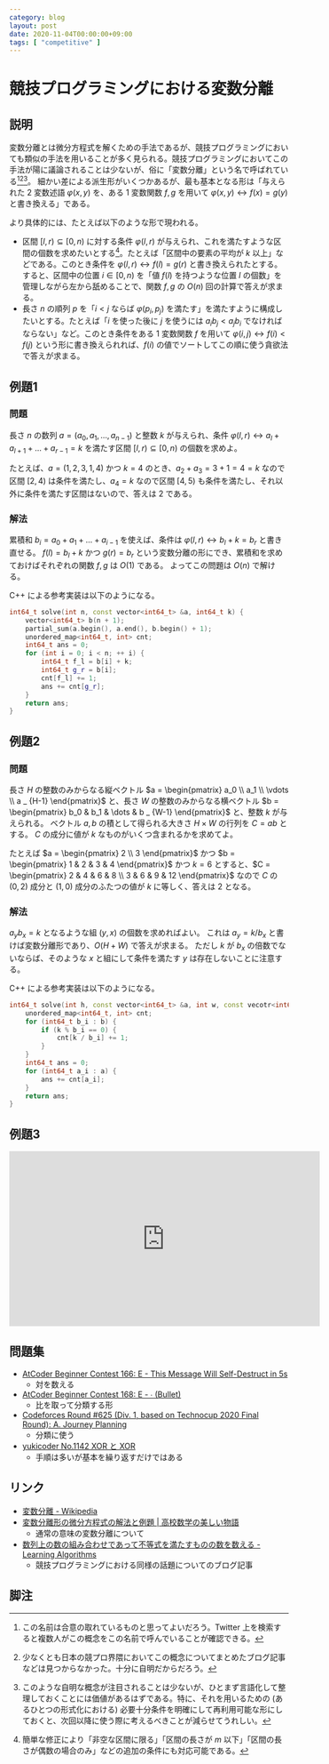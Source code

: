 ```yaml
---
category: blog
layout: post
date: 2020-11-04T00:00:00+09:00
tags: [ "competitive" ]
---
```


# 競技プログラミングにおける変数分離


## 説明

変数分離とは微分方程式を解くための手法であるが、競技プログラミングにおいても類似の手法を用いることが多く見られる。競技プログラミングにおいてこの手法が陽に議論されることは少ないが、俗に「変数分離」という名で呼ばれている[^name][^prior][^importance]。
細かい差による派生形がいくつかあるが、最も基本となる形は「与えられた $2$ 変数述語 $\varphi(x, y)$ を、ある $1$ 変数関数 $f, g$ を用いて $\varphi(x, y) \leftrightarrow f(x) = g(y)$ と書き換える」である。

より具体的には、たとえば以下のような形で現われる。

-   区間 $\lbrack l, r) \subseteq \lbrack 0, n)$ に対する条件 $\varphi(l, r)$ が与えられ、これを満たすような区間の個数を求めたいとする[^nonempty]。たとえば「区間中の要素の平均が $k$ 以上」などである。このとき条件を $\varphi(l, r) \leftrightarrow f(l) = g(r)$ と書き換えられたとする。すると、区間中の位置 $i \in \lbrack 0, n)$ を「値 $f(l)$ を持つような位置 $l$ の個数」を管理しながら左から舐めることで、関数 $f, g$ の $O(n)$ 回の計算で答えが求まる。
-   長さ $n$ の順列 $p$ を「$i \lt j$ ならば $\varphi(p_i, p_j)$ を満たす」を満たすように構成したいとする。たとえば「$i$ を使った後に $j$ を使うには $a_i b_j \lt a_j b_i$ でなければならない」など。このとき条件をある $1$ 変数関数 $f$ を用いて $\varphi(i, j) \leftrightarrow f(i) \lt f(j)$ という形に書き換えられれば、$f(i)$ の値でソートしてこの順に使う貪欲法で答えが求まる。


## 例題1

### 問題

長さ $n$ の数列 $a = (a_0, a_1, \dots, a _ {n-1})$ と整数 $k$ が与えられ、条件 $\varphi(l, r) \leftrightarrow a_l + a _ {l+1} + \dots + a _ {r-1} = k$ を満たす区間 $\lbrack l, r) \subseteq \lbrack 0, n)$ の個数を求めよ。

たとえば、$a = (1, 2, 3, 1, 4)$ かつ $k = 4$ のとき、$a_2 + a_3 = 3 + 1 = 4 = k$ なので区間 $\lbrack 2, 4)$ は条件を満たし、$a_4 = k$ なので区間 $\lbrack 4, 5)$ も条件を満たし、それ以外に条件を満たす区間はないので、答えは $2$ である。

### 解法

累積和 $b_i = a_0 + a_1 + \dots + a _ {i-1}$ を使えば、条件は $\varphi(l, r) \leftrightarrow b_l + k = b_r$ と書き直せる。
$f(l) = b_l + k$ かつ $g(r) = b_r$ という変数分離の形にでき、累積和を求めておけばそれぞれの関数 $f, g$ は $O(1)$ である。
よってこの問題は $O(n)$ で解ける。

C++ による参考実装は以下のようになる。

``` c++
int64_t solve(int n, const vector<int64_t> &a, int64_t k) {
    vector<int64_t> b(n + 1);
    partial_sum(a.begin(), a.end(), b.begin() + 1);
    unordered_map<int64_t, int> cnt;
    int64_t ans = 0;
    for (int i = 0; i < n; ++ i) {
        int64_t f_l = b[i] + k;
        int64_t g_r = b[i];
        cnt[f_l] += 1;
        ans += cnt[g_r];
    }
    return ans;
}
```

## 例題2

### 問題

長さ $H$ の整数のみからなる縦ベクトル $a = \begin{pmatrix} a_0 \\ a_1 \\ \vdots \\ a _ {H-1} \end{pmatrix}$ と、長さ $W$ の整数のみからなる横ベクトル $b = \begin{pmatrix} b_0 & b_1 & \dots & b _ {W-1} \end{pmatrix}$ と、整数 $k$ が与えられる。
ベクトル $a, b$ の積として得られる大きさ $H \times W$ の行列を $C = ab$ とする。
$C$ の成分に値が $k$ なものがいくつ含まれるかを求めてよ。

たとえば $a = \begin{pmatrix} 2 \\ 3 \end{pmatrix}$ かつ $b = \begin{pmatrix} 1 & 2 & 3 & 4 \end{pmatrix}$ かつ $k = 6$ とすると、$C = \begin{pmatrix} 2 & 4 & 6 & 8 \\ 3 & 6 & 9 & 12 \end{pmatrix}$ なので $C$ の $(0, 2)$ 成分と $(1, 0)$ 成分のふたつの値が $k$ に等しく、答えは $2$ となる。

### 解法

$a_y b_x = k$ となるような組 $(y, x)$ の個数を求めればよい。
これは $a_y = k / b_x$ と書けば変数分離形であり、$O(H + W)$ で答えが求まる。
ただし $k$ が $b_x$ の倍数でないならば、そのような $x$ と組にして条件を満たす $y$ は存在しないことに注意する。

C++ による参考実装は以下のようになる。

``` c++
int64_t solve(int h, const vector<int64_t> &a, int w, const vecotr<int64_t> &b, int64_t k) {
    unordered_map<int64_t, int> cnt;
    for (int64_t b_i : b) {
        if (k % b_i == 0) {
            cnt[k / b_i] += 1;
        }
    }
    int64_t ans = 0;
    for (int64_t a_i : a) {
        ans += cnt[a_i];
    }
    return ans;
}
```

## 例題3

<iframe width="560" height="315" src="https://www.youtube.com/embed/RHapB5LZuNI" frameborder="0" allow="accelerometer; autoplay; encrypted-media; gyroscope; picture-in-picture" allowfullscreen></iframe>

## 問題集

-   [AtCoder Beginner Contest 166: E - This Message Will Self-Destruct in 5s](https://atcoder.jp/contests/abc166/tasks/abc166_e)
    -   対を数える
-   [AtCoder Beginner Contest 168: E - ∙ (Bullet)](https://atcoder.jp/contests/abc168/tasks/abc168_e)
    -   比を取って分類する形
-   [Codeforces Round #625 (Div. 1, based on Technocup 2020 Final Round): A. Journey Planning](https://codeforces.com/contest/1320/problem/A)
    -   分類に使う
-   [yukicoder No.1142 XOR と XOR](https://yukicoder.me/problems/no/1142)
    -   手順は多いが基本を繰り返すだけではある

## リンク

-   [変数分離 - Wikipedia](https://ja.wikipedia.org/wiki/%E5%A4%89%E6%95%B0%E5%88%86%E9%9B%A2)
-   [変数分離形の微分方程式の解法と例題 &#x7c; 高校数学の美しい物語](https://mathtrain.jp/hensubunrigata)
    -   通常の意味の変数分離について
-   [数列上の数の組み合わせであって不等式を満たすものの数を数える - Learning Algorithms](https://kokiymgch.hatenablog.com/entry/2020/11/03/143606)
    -   競技プログラミングにおける同様の話題についてのブログ記事

## 脚注

[^name]: この名前は合意の取れているものと思ってよいだろう。Twitter 上を検索すると複数人がこの概念をこの名前で呼んでいることが確認できる。
[^prior]: 少なくとも日本の競プロ界隈においてこの概念についてまとめたブログ記事などは見つからなかった。十分に自明だからだろう。
[^importance]: このような自明な概念が注目されることは少ないが、ひとまず言語化して整理しておくことには価値があるはずである。特に、それを用いるための (あるひとつの形式化における) 必要十分条件を明確にして再利用可能な形にしておくと、次回以降に使う際に考えるべきことが減らせてうれしい。
[^nonempty]: 簡単な修正により「非空な区間に限る」「区間の長さが $m$ 以下」「区間の長さが偶数の場合のみ」などの追加の条件にも対応可能である。

